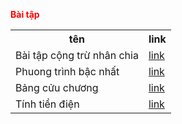 <b style="color:red">Bài tập</b>
<table width="800px">
 <tr>
 <th> tên </th>
 <th> link </th>
 </tr>
  <tr>
  <td>
   Bài tập cộng trừ nhân chia
   </td>
  <td>
   <a href="https://github.com/FASTTRACKSE/FTJD1803/blob/master/Tai/HelloJava/src/HelloJava.java"> link</a?
  </td>
 </tr>
    <tr>
  <td>
   Phuong trình bậc nhất
   </td>
  <td>
   <a href="https://github.com/FASTTRACKSE/FTJD1803/blob/master/Tai/HelloJava/src/ptbn.java"> link</a?
  </td>
 </tr>
 <tr>
  <td>
   Bảng cửu chương
   </td>
  <td>
   <a href="https://github.com/FASTTRACKSE/FTJD1803/blob/master/Tai/HelloJava/src/bangcuuchuong.java"> link</a?
  </td>
 </tr>
    <tr>
  <td>
   Tính tiền điện
   </td>
  <td>
   <a href="https://github.com/FASTTRACKSE/FTJD1803/blob/master/Tai/HelloJava/src/tinhtiendien.java"> link</a?
  </td>
 </tr>

</table>
  
